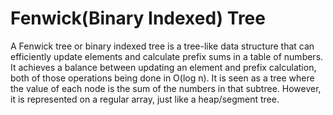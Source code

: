 # Fenwick(Binary Indexed) Tree

A Fenwick tree or binary indexed tree is a tree-like data structure that can efficiently update elements and calculate prefix sums in a table of numbers.
It achieves a balance between updating an element and prefix calculation, both of those operations being done in O(log n).
It is seen as a tree where the value of each node is the sum of the numbers in that subtree. However, it is represented on a regular array, just
like a heap/segment tree.

